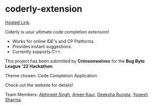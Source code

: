 # coderly-extension

[Hosted Link](https://yogesh-nin.github.io/coderly/).

Ciderly is uour ultimate code completion extension!
* Works for online IDE's and CP Platforms.
* Provides instant suggestions.
* Currently supports C++.

This project has been submitted by **Crimsonwolves** for the **Bug Byte League '22 Hackathon**.

Theme chosen: Code Completion Application

Check out the website for details!

Team Members: [Abhineet Singh](https://github.com/rainbow-hue), [Areen Kaur](https://github.com/areenoverclouds), [Deeksha Rungta](https://github.com/deeksharungta), [Yogesh Sharma](https://github.com/Yogesh-nin).
